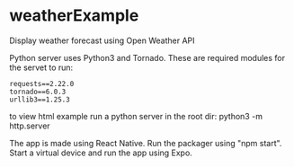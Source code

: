 # weatherExample
Display weather forecast using Open Weather API

Python server uses Python3 and Tornado.
These are required modules for the servet to run:

    requests==2.22.0
    tornado==6.0.3
    urllib3==1.25.3

to view html example run a python server in the root dir:
  python3 -m http.server

The app is made using React Native. 
Run the packager using "npm start".
Start a virtual device and run the app using Expo.

